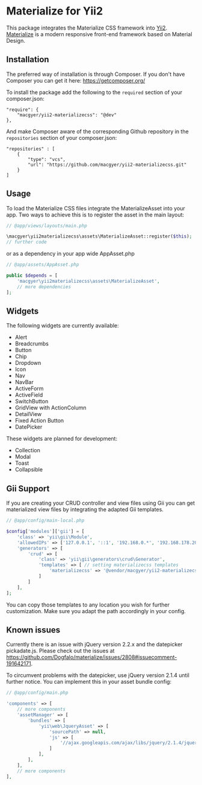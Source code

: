 # Materialize for Yii2

This package integrates the Materialize CSS framework into [Yii2](http://www.yiiframework.com/).
[Materialize](http://materializecss.com/) is a modern responsive front-end framework based on Material Design.

## Installation

The preferred way of installation is through Composer.
If you don't have Composer you can get it here: https://getcomposer.org/

To install the package add the following to the ```required``` section of your composer.json:
```
"require": {
    "macgyer/yii2-materializecss": "@dev"
},
```

And make Composer aware of the corresponding Github repository in the ```repositories``` section of your composer.json:
```
"repositories" : [
    {
        "type": "vcs",
        "url": "https://github.com/macgyer/yii2-materializecss.git"
    }
]
```

## Usage

To load the Materialize CSS files integrate the MaterializeAsset into your app.
Two ways to achieve this is to register the asset in the main layout:

```php
// @app/views/layouts/main.php

\macgyer\yii2materializecss\assets\MaterializeAsset::register($this);
// further code
```

or as a dependency in your app wide AppAsset.php

```php
// @app/assets/AppAsset.php

public $depends = [
    'macgyer\yii2materializecss\assets\MaterializeAsset',
    // more dependencies
];
```

## Widgets

The following widgets are currently available:

* Alert
* Breadcrumbs
* Button
* Chip
* Dropdown
* Icon
* Nav
* NavBar
* ActiveForm
* ActiveField
* SwitchButton
* GridView with ActionColumn
* DetailView
* Fixed Action Button
* DatePicker

These widgets are planned for development:

* Collection
* Modal
* Toast
* Collapsible

## Gii Support

If you are creating your CRUD controller and view files using Gii you can get materialized view files by integrating the adapted Gii templates.

```php
// @app/config/main-local.php

$config['modules']['gii'] = [
    'class' => 'yii\gii\Module',      
    'allowedIPs' => ['127.0.0.1', '::1', '192.168.0.*', '192.168.178.20'],  
    'generators' => [
        'crud' => [
            'class' => 'yii\gii\generators\crud\Generator',
            'templates' => [ // setting materializecss templates
                'materializecss' => '@vendor/macgyer/yii2-materializecss/src/gii-templates/generators/crud/materializecss', 
            ]
        ]
    ],
];
```

You can copy those templates to any location you wish for further customization. Make sure you adapt the path accordingly in your config.

## Known issues

Currently there is an issue with jQuery version 2.2.x and the datepicker pickadate.js.
Please check out the issues at https://github.com/Dogfalo/materialize/issues/2808#issuecomment-191642171.

To circumvent problems with the datepicker, use jQuery version 2.1.4 until further notice.
You can implement this in your asset bundle config:

```php
// @app/config/main.php

'components' => [
    // more components
    'assetManager' => [
        'bundles' => [
            'yii\web\JqueryAsset' => [
                'sourcePath' => null,
                'js' => [
                    '//ajax.googleapis.com/ajax/libs/jquery/2.1.4/jquery.min.js',
                ]
            ],
        ],
    ],
    // more components
],
```